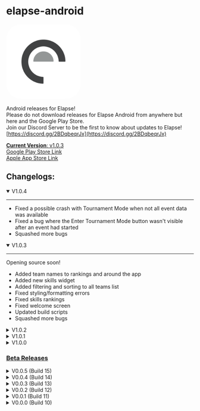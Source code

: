 # elapse-android
<img src="elapseLogo.png" alt="elapse logo" width="200px" style="border-radius: 20%;"/>

Android releases for Elapse!  
Please do not download releases for Elapse Android from anywhere but here and the Google Play Store.  
Join our Discord Server to be the first to know about updates to Elapse!
[https://discord.gg/2BDqbeqrJx](https://discord.gg/2BDqbeqrJx)  
  
<u>**Current Version**: v1.0.3</u>  
[Google Play Store Link](https://play.google.com/store/apps/details?id=com.elapseapp.elapse_app)  
[Apple App Store Link](https://apps.apple.com/ca/app/elapse/id6596757269
)

## Changelogs:
<details open>
<summary>V1.0.4</summary>
<hr>

- Fixed a possible crash with Tournament Mode when not all event data was available
- Fixed a bug where the Enter Tournament Mode button wasn't visible after an event had started
- Squashed more bugs

</details>

<details open>
<summary>V1.0.3</summary>
<hr>

Opening source soon!
- Added team names to rankings and around the app
- Added new skills widget
- Added filtering and sorting to all teams list
- Fixed styling/formatting errors
- Fixed skills rankings
- Fixed welcome screen
- Updated build scripts
- Squashed more bugs

</details>

<details>
<summary>V1.0.2</summary>
<hr>

This is the version that was submitted to the Google Play Store!
- Fixed bugs with login
- Fixed crashes on Android
- Squashed more bugs

</details>

<details>
<summary>V1.0.1</summary>
<hr>

This android release is broken and will not open, and has been removed. Sorry!  
If it had worked, it would have
- Fixed issues with the app resetting your logged in state/resets without an internet connection
- Fixed crashes when loading world skills
- Fixed bugs with Scoutsheets
- Squashed more bugs

</details>

<details>
<summary>V1.0.0</summary>
<hr>

No major changes from Beta v0.0.5  
This is the version that was submitted to the App Store!

</details>
  
### <u>Beta Releases</u>

<details>
<summary>V0.0.5 (Build 15)</summary>
<hr>

This build fixes a lot of issues with tournament mode, groups and many of the other bugs from the previous build. If no bugs are present here, this build will be submitted for v1
- Added the ability for Elapse to be used without an account
- Added a reset password button
- Updated awards in team pages
- Updated refresh screen timeout
- Fixed ScoutSheets not saving between acounts
- Fixed issues with errors being thrown in tournaments
- Fixed issues with team members not updating
- Fixed users not being signed out if the account was deleted 
- Fixed issues with updating TM data
- Fixed issues with tournaments not loading correctly
- Fixed formatting and grammar issues
- Squashed more bugs

</details>

<details>
<summary>V0.0.4 (Build 14)</summary>
<hr>

<b>Please make sure to uninstall any instance of elapse before installing this update!</b> We've made several breaking changes since last update.
- Fixed a major breaking bug
- Squashed more bugs

</details>

<details>
<summary>V0.0.3 (Build 13)</summary>
<hr>

Make sure to uninstall any previous versions before installing V0.0.3, due to some breaking updates in this version!  
  
- Added pull-to-refresh
- Added Upcoming Local events
- Added Account Settings page
- Added/updated groups
- Updated styling/formatting on numerous pages
- Updated settings
- Updated email display (now blurred by default)
- Updated Scoutsheets
- Updated Scoutsheet Photos, saving metadata to images
- Updated onboarding
- Updated deleting account requiring re-auth
- Fixed numerous white screens
- Fixed formatting errors
- Fixed sign in issues
- Fixed account deletion
- Squashed more bugs!

And much much more!
</details>

<details>
<summary>V0.0.2 (Build 12)</summary>
<hr>

- Fixed numerous white screens
- Fixed various bugs
</details>

<details>
<summary>V0.0.1 (Build 11)</summary>
<hr>

- Fixed sign in/out bugs
- Fixed white screens at launch
</details>

<details>
<summary>V0.0.0 (Build 10)</summary>
<hr>

- Added a sign out button  
- Fixed creating ScoutSheets without a tournament
- Fixed TeamGroup creation
- Fixed World Skills and TrueSkill rankings not properly showing the correct data for the selected season in tournament rankings  
- Fixed user sign ins  
- Fixed white screens on the world skills and upcoming signature events pages  
- Fixed handling cases where a team is not included in the teams list but is in the schedule  
- Fixed issue with onboarding navigation  
- Fixed loading data prior checking state of user login  
- Fixed AWP % not rounding  
- Fixed various other bugs, formatting errors, and typos
</details>